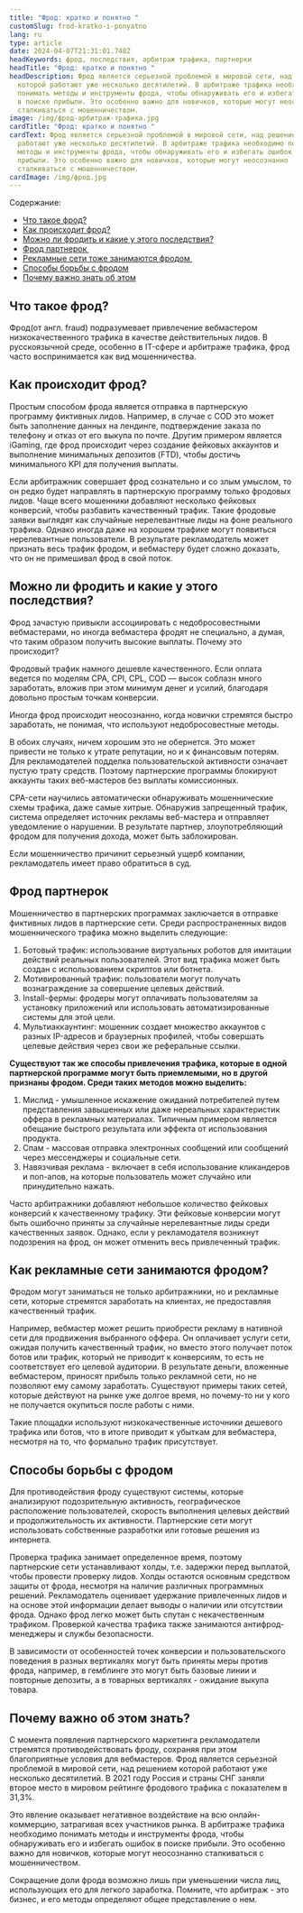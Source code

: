 ```yaml
---
title: "Фрод: кратко и понятно "
customSlug: frod-kratko-i-ponyatno
lang: ru
type: article
date: 2024-04-07T21:31:01.748Z
headKeywords: фрод, последствия, арбитраж трафика, партнерки
headTitle: "Фрод: кратко и понятно "
headDescription: Фрод является серьезной проблемой в мировой сети, над решением
  которой работают уже несколько десятилетий. В арбитраже трафика необходимо
  понимать методы и инструменты фрода, чтобы обнаруживать его и избегать ошибок
  в поиске прибыли. Это особенно важно для новичков, которые могут неосознанно
  сталкиваться с мошенничеством.
image: /img/фрод-арбитраж-трафика.jpg
cardTitle: "Фрод: кратко и понятно "
cardText: Фрод является серьезной проблемой в мировой сети, над решением которой
  работают уже несколько десятилетий. В арбитраже трафика необходимо понимать
  методы и инструменты фрода, чтобы обнаруживать его и избегать ошибок в поиске
  прибыли. Это особенно важно для новичков, которые могут неосознанно
  сталкиваться с мошенничеством.
cardImage: /img/фрод.jpg
---
```

Содержание: 

* [Что такое фрод?](#Что-такое-фрод)
* [Как происходит фрод?](#Как-происходит-фрод)
* [Можно ли фродить и какие у этого последствия?](#Можно-ли-фродить-и-какие-у-этого-последствия)
* [Фрод партнерок ](#Фрод-партнерок)
* [Рекламные сети тоже занимаются фродом ](#Как-рекламные-сети-занимаются-фродом)
* [Способы борьбы с фродом](#Способы-борьбы-с-фродом)
* [Почему важно знать об этом](#Почему-важно-об-этом-знать)

## Что такое фрод?

Фрод(от англ. fraud) подразумевает привлечение вебмастером низкокачественного трафика в качестве действительных лидов. В русскоязычной среде, особенно в IT-сфере и арбитраже трафика, фрод часто воспринимается как вид мошенничества.

## Как происходит фрод?

Простым способом фрода является отправка в партнерскую программу фиктивных лидов. Например, в случае с COD это может быть заполнение данных на лендинге, подтверждение заказа по телефону и отказ от его выкупа по почте. Другим примером является iGaming, где фрод происходит через создание фейковых аккаунтов и выполнение минимальных депозитов (FTD), чтобы достичь минимального KPI для получения выплаты.

Если арбитражник совершает фрод сознательно и со злым умыслом, то он редко будет направлять в партнерскую программу только фродовых лидов. Чаще всего мошенники добавляют несколько фейковых конверсий, чтобы разбавить качественный трафик. Такие фродовые заявки выглядят как случайные нерелевантные лиды на фоне реального трафика. Однако иногда даже на хорошем трафике могут появиться нерелевантные пользователи. В результате рекламодатель может признать весь трафик фродом, и вебмастеру будет сложно доказать, что он не примешивал фрод в свой поток.

## Можно ли фродить и какие у этого последствия?

Фрод зачастую привыкли ассоциировать с недобросовестными вебмастерами, но иногда вебмастера фродят не специально, а думая, что таким образом получить высокие выплаты. Почему это происходит? 

Фродовый трафик намного дешевле качественного. Если оплата ведется по моделям CPA, CPI, CPL, COD — высок соблазн много заработать, вложив при этом минимум денег и усилий, благодаря довольно простым точкам конверсии. 

Иногда фрод происходит неосознанно, когда новички стремятся быстро заработать, не понимая, что используют недобросовестные методы. 

В обоих случаях, ничем хорошим это не обернется. Это может привести не только к утрате репутации, но и к финансовым потерям. Для рекламодателей подделка пользовательской активности означает пустую трату средств. Поэтому партнерские программы блокируют аккаунты таких веб-мастеров без выплаты комиссионных.

CPA-сети научились автоматически обнаруживать мошеннические схемы трафика, даже самые хитрые. Обнаружив запрещенный трафик, система определяет источник рекламы веб-мастера и отправляет уведомление о нарушении. В результате партнер, злоупотребляющий фродом для получения дохода, может быть заблокирован.

Если мошенничество причинит серьезный ущерб компании, рекламодатель имеет право обратиться в суд.

## Фрод партнерок

Мошенничество в партнерских программах заключается в отправке фиктивных лидов в партнерские сети. Среди распространенных видов мошеннического трафика можно выделить следующие:

1. Ботовый трафик: использование виртуальных роботов для имитации действий реальных пользователей. Этот вид трафика может быть создан с использованием скриптов или ботнета.
2. Мотивированный трафик: пользователи могут получать вознаграждение за совершение целевых действий.
3. Install-фермы: фродеры могут оплачивать пользователям за установку приложений или использовать автоматизированные системы для этой цели.
4. Мультиаккаунтинг: мошенник создает множество аккаунтов с разных IP-адресов и браузерных профилей, чтобы совершать целевые действия через свои же реферальные ссылки.

**Существуют так же способы привлечения трафика, которые в одной партнерской программе могут быть приемлемыми, но в другой признаны фродом. Среди таких методов можно выделить:**

1. Мислид - умышленное искажение ожиданий потребителей путем представления завышенных или даже нереальных характеристик оффера в рекламных материалах. Типичным примером является обещание быстрого результата или эффекта от использования продукта.
2. Спам - массовая отправка электронных сообщений или сообщений через мессенджеры и социальные сети.
3. Навязчивая реклама - включает в себя использование кликандеров и поп-апов, на которые пользователь может случайно или принудительно нажать.

Часто арбитражники добавляют небольшое количество фейковых конверсий к качественному трафику. Эти фейковые конверсии могут быть ошибочно приняты за случайные нерелевантные лиды среди качественных заявок. Однако, если у рекламодателя возникнут подозрения на фрод, он может отменить весь привлеченный трафик.

## Как рекламные сети занимаются фродом?

Фродом могут заниматься не только арбитражники, но и рекламные сети, которые стремятся заработать на клиентах, не предоставляя качественный трафик.

Например, вебмастер может решить приобрести рекламу в нативной сети для продвижения выбранного оффера. Он оплачивает услуги сети, ожидая получить качественный трафик, но вместо этого получает поток ботов или трафик, который не приводит к конверсиям, то есть не соответствует его целевой аудитории. В результате деньги, вложенные вебмастером, приносят прибыль только рекламной сети, но не позволяют ему самому заработать. Существуют примеры таких сетей, которые действуют на рынке уже долгое время, но почему-то ни у кого не получается окупиться после работы с ними.

Такие площадки используют низкокачественные источники дешевого трафика или ботов, что в итоге приводит к убыткам для вебмастера, несмотря на то, что формально трафик присутствует.

## Способы борьбы с фродом

Для противодействия фроду существуют системы, которые анализируют подозрительную активность, географическое расположение пользователей, скорость выполнения целевых действий и продолжительность их активности. Партнерские сети могут использовать собственные разработки или готовые решения из интернета.

Проверка трафика занимает определенное время, поэтому партнерские сети устанавливают холды, т.е. задержки перед выплатой, чтобы провести проверку лидов. Холды остаются основным средством защиты от фрода, несмотря на наличие различных программных решений. Рекламодатель оценивает удержание привлеченных лидов и на основе этой информации делает выводы о наличии или отсутствии фрода. Однако фрод легко может быть спутан с некачественным трафиком. Проверкой качества трафика также занимаются антифрод-менеджеры и службы безопасности.

В зависимости от особенностей точек конверсии и пользовательского поведения в разных вертикалях могут быть приняты меры против фрода, например, в гемблинге это могут быть базовые линии и повторные депозиты, а в товарных вертикалях - ожидание выкупа товара.

## Почему важно об этом знать?

С момента появления партнерского маркетинга рекламодатели стремятся противодействовать фроду, сохраняя при этом благоприятные условия для вебмастеров. Фрод является серьезной проблемой в мировой сети, над решением которой работают уже несколько десятилетий. В 2021 году Россия и страны СНГ заняли второе место в мировом рейтинге фродового трафика с показателем в 31,3%.

Это явление оказывает негативное воздействие на всю онлайн-коммерцию, затрагивая всех участников рынка. В арбитраже трафика необходимо понимать методы и инструменты фрода, чтобы обнаруживать его и избегать ошибок в поиске прибыли. Это особенно важно для новичков, которые могут неосознанно сталкиваться с мошенничеством.

Сокращение доли фрода возможно лишь при уменьшении числа лиц, использующих его для легкого заработка. Помните, что арбитраж - это бизнес, и его методы определяют общее представление о нем.